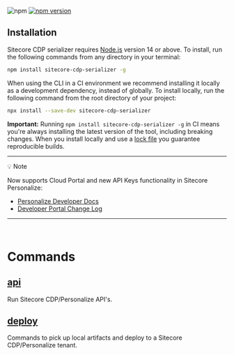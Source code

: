 ![npm](https://img.shields.io/npm/dm/sitecore-cdp-serializer)
[![npm version](https://badge.fury.io/js/sitecore-cdp-serializer.svg)](https://badge.fury.io/js/sitecore-cdp-serializer)

## Installation

Sitecore CDP serializer requires [Node.js](https://nodejs.org) version 14 or above. To install, run the following commands from any directory in your terminal:

```bash
npm install sitecore-cdp-serializer -g
```

When using the CLI in a CI environment we recommend installing it locally as a development dependency, instead of globally. To install locally, run the following command from the root directory of your project:

```bash
npx install --save-dev sitecore-cdp-serializer
```

**Important:** Running `npm install sitecore-cdp-serializer -g` in CI means you're always installing the latest version of the tool, including breaking changes. When you install locally and use a [lock file](https://docs.npmjs.com/cli/v7/commands/npm-ci) you guarantee reproducible builds.

---

💡 Note

Now supports Cloud Portal and new API Keys functionality in Sitecore Personalize:

- [Personalize Developer Docs](https://doc.sitecore.com/personalize/en/developers/api/index-en.html#UUID-3febb5b9-03d8-d3a0-56ea-fc75d96afbaa)
- [Developer Portal Change Log](https://developers.sitecore.com/changelog/personalize/developers-can-now-create-api-keys-to-access-personalize-rest-apis)

---

<br />

# Commands

## [api](/docs/commands/api.md)

Run Sitecore CDP/Personalize API's.

## [deploy](/docs/commands/deploy.md)

Commands to pick up local artifacts and deploy to a Sitecore CDP/Personalize tenant.
